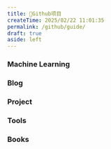 ```yaml
---
title: 🌟Github项目
createTime: 2025/02/22 11:01:35
permalink: /github/guide/
draft: true
aside: left
---
```

### Machine Learning
<RepoCard repo="scikit-learn/scikit-learn" />


### Blog
<CardGrid>
  <RepoCard repo="vuejs/vuepress" />
  <RepoCard repo="vuejs/vitepress" />
  <RepoCard repo="pengzhanbo/vuepress-theme-plume" />
</CardGrid>

### Project
<RepoCard repo="jeecgboot/JeecgBoot" />
<CardGrid>
  <RepoCard repo="yangzongzhuan/RuoYi" />
</CardGrid>

### Tools
<CardGrid>
  <RepoCard repo="CherryHQ/cherry-studio" />
  <RepoCard repo="hiroi-sora/Umi-OCR" />
  <RepoCard repo="AlistGo/alist" />
  <RepoCard repo="anuraghazra/github-readme-stats" />
  <RepoCard repo="deepseek-ai/awesome-deepseek-integration" />
  <RepoCard repo="CorentinTh/it-tools" />
  <RepoCard repo="vastsa/FileCodeBox" />
</CardGrid>

### Books
<CardGrid>
  <RepoCard repo="EbookFoundation/free-programming-books" />
</CardGrid>
